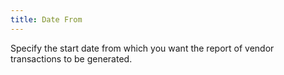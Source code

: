 ```yaml
---
title: Date From
---
```



Specify the start date from which you want the report of vendor transactions  to be generated.
